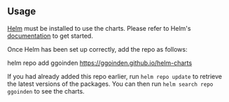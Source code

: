 ## Usage

[Helm](https://helm.sh) must be installed to use the charts.  Please refer to
Helm's [documentation](https://helm.sh/docs) to get started.

Once Helm has been set up correctly, add the repo as follows:

  helm repo add ggoinden https://ggoinden.github.io/helm-charts

If you had already added this repo earlier, run `helm repo update` to retrieve
the latest versions of the packages.  You can then run `helm search repo
ggoinden` to see the charts.
